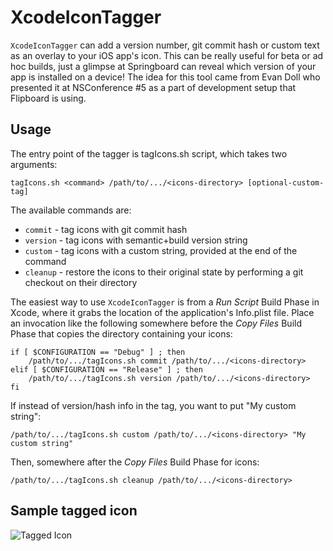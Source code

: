 # XcodeIconTagger

`XcodeIconTagger` can add a version number, git commit hash or custom text as an overlay to your iOS app's icon. This can be really useful for beta or ad hoc builds, just a glimpse at Springboard can reveal which version of your app is installed on a device! The idea for this tool came from Evan Doll who presented it at NSConference #5 as a part of development setup that Flipboard is using.

## Usage

The entry point of the tagger is tagIcons.sh script, which takes two arguments:

	tagIcons.sh <command> /path/to/.../<icons-directory> [optional-custom-tag]

The available commands are:

* `commit` - tag icons with git commit hash
* `version` - tag icons with semantic+build version string
* `custom` - tag icons with a custom string, provided at the end of the command
* `cleanup` - restore the icons to their original state by performing a git checkout on their directory

The easiest way to use `XcodeIconTagger` is from a _Run Script_ Build Phase in Xcode, where it grabs the location of the application's Info.plist file. Place an invocation like the following somewhere before the _Copy Files_ Build Phase that copies the directory containing your icons:

	if [ $CONFIGURATION == "Debug" ] ; then
		/path/to/.../tagIcons.sh commit /path/to/.../<icons-directory>
	elif [ $CONFIGURATION == "Release" ] ; then
		/path/to/.../tagIcons.sh version /path/to/.../<icons-directory>
	fi

If instead of version/hash info in the tag, you want to put "My custom string":

	/path/to/.../tagIcons.sh custom /path/to/.../<icons-directory> "My custom string"

Then, somewhere after the _Copy Files_ Build Phase for icons:

	/path/to/.../tagIcons.sh cleanup /path/to/.../<icons-directory>

## Sample tagged icon

![Tagged Icon](https://raw.github.com/bejo/XcodeIconTagger/master/sample/Icon-Small-50@2x.png)

